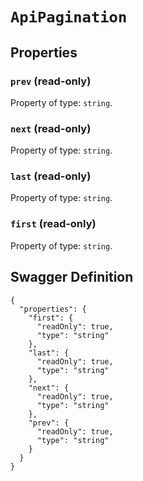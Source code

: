 # `ApiPagination` #







## Properties ##

### `prev` (read-only) ###




Property of type: `string`.




### `next` (read-only) ###




Property of type: `string`.




### `last` (read-only) ###




Property of type: `string`.




### `first` (read-only) ###




Property of type: `string`.







## Swagger Definition ##

    {
      "properties": {
        "first": {
          "readOnly": true, 
          "type": "string"
        }, 
        "last": {
          "readOnly": true, 
          "type": "string"
        }, 
        "next": {
          "readOnly": true, 
          "type": "string"
        }, 
        "prev": {
          "readOnly": true, 
          "type": "string"
        }
      }
    }
